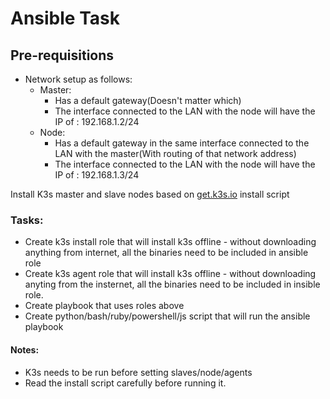 # Ansible Task

## Pre-requisitions
- Network setup as follows:
    * Master: 
        - Has a default gateway(Doesn't matter which)
        - The interface connected to the LAN with the node will have the IP of : 192.168.1.2/24
    * Node:
        - Has a default gateway in the same interface connected to the LAN with the master(With routing of that network address)
        - The interface connected to the LAN with the node will have the IP of : 192.168.1.3/24





Install K3s master and slave nodes based on [get.k3s.io](https://get.k3s.io) install script

### Tasks:

- Create k3s install role that will install k3s offline - without downloading anything from internet, all the binaries need to be included in ansible role
- Create k3s agent role that will install k3s offline - without downloading anyting from the insternet, all the binaries need to be included in insible role.
- Create playbook that uses roles above
- Create python/bash/ruby/powershell/js script that will run the ansible playbook

#### Notes:

- K3s needs to be run before setting slaves/node/agents
- Read the install script carefully before running it.

